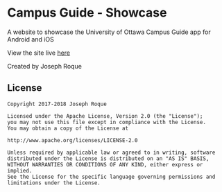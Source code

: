 # Campus Guide - Showcase

A website to showcase the University of Ottawa Campus Guide app for Android and iOS

View the site live [here](http://campusguide.ca)

Created by Joseph Roque


## License

```
Copyright 2017-2018 Joseph Roque

Licensed under the Apache License, Version 2.0 (the "License");
you may not use this file except in compliance with the License.
You may obtain a copy of the License at

http://www.apache.org/licenses/LICENSE-2.0

Unless required by applicable law or agreed to in writing, software
distributed under the License is distributed on an "AS IS" BASIS,
WITHOUT WARRANTIES OR CONDITIONS OF ANY KIND, either express or implied.
See the License for the specific language governing permissions and
limitations under the License.
```
